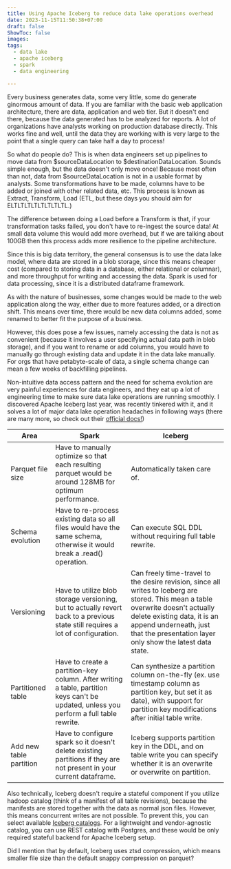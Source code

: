 ```yaml
---
title: Using Apache Iceberg to reduce data lake operations overhead
date: 2023-11-15T11:50:38+07:00
draft: false
ShowToc: false
images:
tags:
  - data lake
  - apache iceberg
  - spark
  - data engineering

---
```


Every business generates data, some very little, some do generate ginormous amount of data. If you are familiar with the basic web application architecture, there are data, application and web tier. But it doesn't end there, because the data generated has to be analyzed for reports. A lot of organizations have analysts working on production database directly. This works fine and well, until the data they are working with is very large to the point that a single query can take half a day to process!

So what do people do? This is when data engineers set up pipelines to move data from $sourceDataLocation to $destinationDataLocation. Sounds simple enough, but the data doesn't only move once! Because most often than not, data from $sourceDataLocation is not in a usable format by analysts. Some transformations have to be made, columns have to be added or joined with other related data, etc. This process is known as Extract, Transform, Load (ETL, but these days you should aim for ELTLTLTLTLTLTLTLTL.)

The difference between doing a Load before a Transform is that, if your transformation tasks failed, you don't have to re-ingest the source data! At small data volume this would add more overhead, but if we are talking about 100GB then this process adds more resilience to the pipeline architecture.

Since this is big data territory, the general consensus is to use the data lake model, where data are stored in a blob storage, since this means cheaper cost (compared to storing data in a database, either relational or columnar), and more throughput for writing and accessing the data. Spark is used for data processing, since it is a distributed dataframe framework.

As with the nature of businesses, some changes would be made to the web application along the way, either due to more features added, or a direction shift. This means over time, there would be new data columns added, some renamed to better fit the purpose of a business.

However, this does pose a few issues, namely accessing the data is not as convenient (because it involves a user specifying actual data path in blob storage), and if you want to rename or add columns, you would have to manually go through existing data and update it in the data lake manually. For orgs that have petabyte-scale of data, a single schema change can mean a few weeks of backfilling pipelines.

Non-intuitive data access pattern and the need for schema evolution are very painful experiences for data engineers, and they eat up a lot of engineering time to make sure data lake operations are running smoothly. I discovered Apache Iceberg last year, was recently tinkered with it, and it solves a lot of major data lake operation headaches in following ways (there are many more, so check out their [official docs!](https://iceberg.apache.org/docs/latest/))

| Area | Spark | Iceberg |
| ---- | -----| ----------------- |
|Parquet file size | Have to manually optimize so that each resulting parquet would be around 128MB for optimum performance. | Automatically taken care of. |
| Schema evolution | Have to re-process existing data so all files would have the same schema, otherwise it would break a .read() operation. | Can execute SQL DDL without requiring full table rewrite. |
| Versioning | Have to utilize blob storage versioning, but to actually revert back to a previous state still requires a lot of configuration. | Can freely time-travel to the desire revision, since all writes to Iceberg are stored. This mean a table overwrite doesn't actually delete existing data, it is an append underneath, just that the presentation layer only show the latest data state. |
| Partitioned table | Have to create a partition-key column. After writing a table, partition keys can't be updated, unless you perform a full table rewrite. | Can synthesize a partition column on-the-fly (ex. use timestamp column as partition key, but set it as date), with support for partition key modifications after initial table write. |
| Add new table partition | Have to configure spark so it doesn't delete existing partitions if they are not present in your current dataframe. | Iceberg supports partition key in the DDL, and on table write you can specify whether it is an overwrite or overwrite on partition.|

Also technically, Iceberg doesn't require a stateful component if you utilize hadoop catalog (think of a manifest of all table revisions), because the manifests are stored together with the data as normal json files. However, this means concurrent writes are not possible. To prevent this, you can select available [Iceberg catalogs](https://iceberg.apache.org/concepts/catalog/). For a lightweight and vendor-agnostic catalog, you can use REST catalog with Postgres, and these would be only required stateful backend for Apache Iceberg setup.

Did I mention that by default, Iceberg uses ztsd compression, which means smaller file size than the default snappy compression on parquet?
